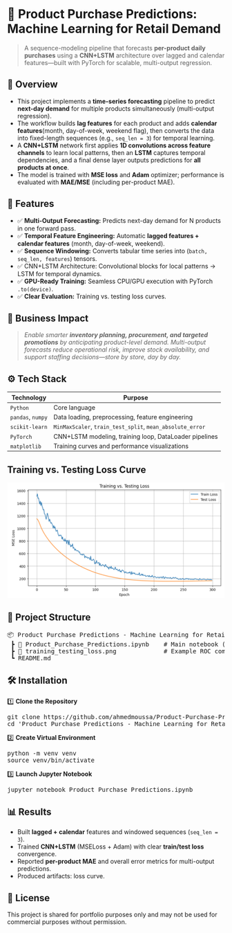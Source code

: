 # 📌 Product Purchase Predictions: Machine Learning for Retail Demand
> A sequence-modeling pipeline that forecasts **per-product daily purchases** using a **CNN+LSTM** architecture over lagged and calendar features—built with PyTorch for scalable, multi-output regression.


## 📖 Overview
- This project implements a **time-series forecasting** pipeline to predict **next-day demand** for multiple products simultaneously (multi-output regression).
- The workflow builds **lag features** for each product and adds **calendar features**(month, day-of-week, weekend flag), then converts the data into fixed-length sequences (e.g., `seq_len = 3`) for temporal learning.
- A **CNN+LSTM** network first applies **1D convolutions across feature channels** to learn local patterns, then an **LSTM** captures temporal dependencies, and a final dense layer outputs predictions for **all products at once**.
- The model is trained with **MSE loss** and **Adam** optimizer; performance is evaluated with **MAE/MSE** (including per-product MAE).


## 🚀 Features
- ✅ **Multi-Output Forecasting:** Predicts next-day demand for N products in one forward pass.
- ✅ **Temporal Feature Engineering:** Automatic **lagged features + calendar features** (month, day-of-week, weekend).
- ✅ **Sequence Windowing:** Converts tabular time series into (`batch, seq_len, features`) tensors.
- ✅ CNN+LSTM Architecture: Convolutional blocks for local patterns → LSTM for temporal dynamics.
- ✅ **GPU-Ready Training:** Seamless CPU/GPU execution with PyTorch `.to(device)`.
- ✅ **Clear Evaluation:** Training vs. testing loss curves.


## 🏢 Business Impact
> *Enable smarter **inventory planning, procurement, and targeted promotions** by anticipating product-level demand. Multi-output forecasts reduce operational risk, improve stock availability, and support staffing decisions—store by store, day by day.*


## ⚙️ Tech Stack
| Technology        | Purpose                                                   |
| ----------------- | --------------------------------------------------------- |
| `Python`          | Core language                                             |
| `pandas`, `numpy` | Data loading, preprocessing, feature engineering          |
| `scikit-learn`    | `MinMaxScaler`, `train_test_split`, `mean_absolute_error` |
| `PyTorch`         | CNN+LSTM modeling, training loop, DataLoader pipelines    |
| `matplotlib`      | Training curves and performance visualizations            |


## Training vs. Testing Loss Curve
![Training vs. Testing Loss Curve](training_testing_loss.png)


## 📂 Project Structure
<pre>
📦 Product Purchase Predictions - Machine Learning for Retail Demand
 ┣ 📜 Product_Purchase_Predictions.ipynb    # Main notebook (preprocessing, training, evaluation, visualization)
 ┣ 📜 training_testing_loss.png             # Example ROC comparison plot
 ┗ README.md
</pre>


## 🛠️ Installation
1️⃣ **Clone the Repository**
<pre>
git clone https://github.com/ahmedmoussa/Product-Purchase-Predictions.git
cd 'Product Purchase Predictions - Machine Learning for Retail Demand'
</pre>

2️⃣ **Create Virtual Environment**
<pre>
python -m venv venv
source venv/bin/activate
</pre>

3️⃣ **Launch Jupyter Notebook**
<pre>
jupyter notebook Product_Purchase_Predictions.ipynb
</pre>


## 📊 Results
- Built **lagged + calendar** features and windowed sequences (`seq_len = 3`).
- Trained **CNN+LSTM** (MSELoss + Adam) with clear **train/test loss** convergence.
- Reported **per-product MAE** and overall error metrics for multi-output predictions.
- Produced artifacts: loss curve.


## 📝 License
This project is shared for portfolio purposes only and may not be used for commercial purposes without permission.